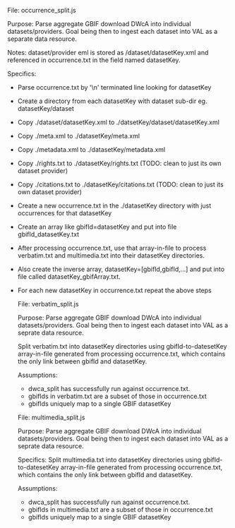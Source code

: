 File: occurrence_split.js

Purpose:
  Parse aggregate GBIF download DWcA into individual datasets/providers.
  Goal being then to ingest each dataset into VAL as a separate data resource.

Notes:
  dataset/provider eml is stored as /dataset/datasetKey.xml and referenced in
  occurrence.txt in the field named datasetKey.

Specifics:
- Parse occurrence.txt by '\n' terminated line looking for datasetKey
- Create a directory from each datasetKey with dataset sub-dir eg. datasetKey/dataset
- Copy ./dataset/datasetKey.xml to ./datsetKey/dataset/datasetKey.xml
- Copy ./meta.xml to ./datasetKey/meta.xml
- Copy ./metadata.xml to ./datasetKey/metadata.xml
- Copy ./rights.txt to ./datasetKey/rights.txt (TODO: clean to just its own dataset provider)
- Copy ./citations.txt to ./datasetKey/citations.txt (TODO: clean to just its own dataset provider)
- Create a new occurrence.txt in the ./datasetKey directory with just occurrences
  for that datasetKey
- Create an array like gbifId=datasetKey and put into file gbifId_datasetKey.txt
- After processing occurrence.txt, use that array-in-file to process
  verbatim.txt and multimedia.txt into their datasetKey directories.
- Also create the inverse array, datasetKey=[gbifId,gbifId,...] and put into file
  called datasetKey_gbifArray.txt.
- For each new datasetKey in occurrence.txt repeat the above steps

  File: verbatim_split.js

  Purpose:
  Parse aggregate GBIF download DWcA into individual datasets/providers.
  Goal being then to ingest each dataset into VAL as a seprate data resource.

  Split verbatim.txt into datasetKey directories using gbifId-to-datesetKey
  array-in-file generated from processing occurrence.txt, which contains the
  only link between gbifId and datasetKey.

  Assumptions:
  - dwca_split has successfully run against occurrence.txt.
  - gbifIds in verbatim.txt are a subset of those in occurrence.txt
  - gbifIds uniquely map to a single GBIF datasetKey

  File: multimedia_split.js

  Purpose:
  Parse aggregate GBIF download DWcA into individual datasets/providers.
  Goal being then to ingest each dataset into VAL as a seprate data resource.

  Specifics:
  Split multimedia.txt into datasetKey directories using gbifId-to-datesetKey
  array-in-file generated from processing occurrence.txt, which contains the
  only link between gbifId and datasetKey.

  Assumptions:
  - dwca_split has successfully run against occurrence.txt.
  - gbifIds in multimedia.txt are a subset of those in occurrence.txt
  - gbifIds uniquely map to a single GBIF datasetKey
